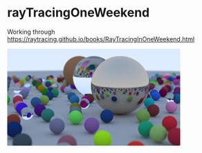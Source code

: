 # rayTracingOneWeekend
Working through https://raytracing.github.io/books/RayTracingInOneWeekend.html

![One of the final images](images/final_balls_1.jpg)